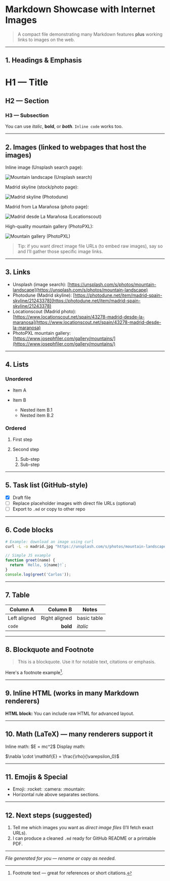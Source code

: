 # Markdown Showcase with Internet Images

> A compact file demonstrating many Markdown features **plus** working links to images on the web.

---

## 1. Headings & Emphasis

# H1 — Title

## H2 — Section

### H3 — Subsection

You can use *italic*, **bold**, or ***both***.  `Inline code` works too.

---

## 2. Images (linked to webpages that host the images)

Inline image (Unsplash search page):

![Mountain landscape (Unsplash search)](https://unsplash.com/s/photos/mountain-landscape)

Madrid skyline (stock/photo page):

![Madrid skyline (Photodune)](https://photodune.net/item/madrid-spain-skyline/21243378)

Madrid from La Marañosa (photo page):

![Madrid desde La Marañosa (Locationscout)](https://www.locationscout.net/spain/43278-madrid-desde-la-maranosa)

High-quality mountain gallery (PhotoPXL):

![Mountain gallery (PhotoPXL)](https://www.josephfiler.com/gallery/mountains/)

> Tip: if you want direct image file URLs (to embed raw images), say so and I’ll gather those specific image links.

---

## 3. Links

* Unsplash (image search): [https://unsplash.com/s/photos/mountain-landscape](https://unsplash.com/s/photos/mountain-landscape)
* Photodune (Madrid skyline): [https://photodune.net/item/madrid-spain-skyline/21243378](https://photodune.net/item/madrid-spain-skyline/21243378)
* Locationscout (Madrid photo): [https://www.locationscout.net/spain/43278-madrid-desde-la-maranosa](https://www.locationscout.net/spain/43278-madrid-desde-la-maranosa)
* PhotoPXL mountain gallery: [https://www.josephfiler.com/gallery/mountains/](https://www.josephfiler.com/gallery/mountains/)

---

## 4. Lists

### Unordered

* Item A
* Item B

  * Nested item B.1
  * Nested item B.2

### Ordered

1. First step
2. Second step

   1. Sub-step
   2. Sub-step

---

## 5. Task list (GitHub-style)

* [x] Draft file
* [ ] Replace placeholder images with direct file URLs (optional)
* [ ] Export to `.md` or copy to other repo

---

## 6. Code blocks

```bash
# Example: download an image using curl
curl -L -o madrid.jpg "https://unsplash.com/s/photos/mountain-landscape"
```

```javascript
// Simple JS example
function greet(name) {
  return `Hello, ${name}!`;
}
console.log(greet('Carlos'));
```

---

## 7. Table

| Column A     |      Column B | Notes       |
| ------------ | ------------: | ----------- |
| Left aligned | Right aligned | basic table |
| `code`       |      **bold** | *italic*    |

---

## 8. Blockquote and Footnote

> This is a blockquote. Use it for notable text, citations or emphasis.

Here's a footnote example[^1].

[^1]: Footnote text — great for references or short citations.

---

## 9. Inline HTML (works in many Markdown renderers)

<div>
  <strong>HTML block:</strong> You can include raw HTML for advanced layout.
</div>

---

## 10. Math (LaTeX) — many renderers support it

Inline math: \$E = mc^2\$
Display math:

$\nabla \cdot \mathbf{E} = \frac{\rho}{\varepsilon_0}$

---

## 11. Emojis & Special

* Emoji: \:rocket: \:camera: \:mountain:
* Horizontal rule above separates sections.

---

## 12. Next steps (suggested)

1. Tell me which images you want as *direct image files* (I’ll fetch exact URLs).
2. I can produce a cleaned `.md` ready for GitHub README or a printable PDF.

---

*File generated for you — rename or copy as needed.*
